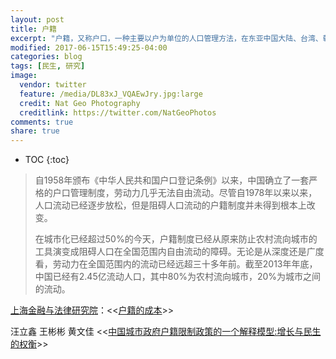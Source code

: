 ```yaml
---
layout: post
title: 户籍
excerpt: "户籍，又称户口，一种主要以户为单位的人口管理方法，在东亚中国大陆、台湾、朝鲜、日本、越南等漢字文化圈国家使用。"
modified: 2017-06-15T15:49:25-04:00
categories: blog
tags: [民生, 研究]
image:
  vendor: twitter
  feature: /media/DL83xJ_VQAEwJry.jpg:large
  credit: Nat Geo Photography
  creditlink: https://twitter.com/NatGeoPhotos
comments: true
share: true
---
```


* TOC
{:toc}

> 自1958年颁布《中华人民共和国户口登记条例》以来，中国确立了一套严格的户口管理制度，劳动力几乎无法自由流动。尽管自1978年以来以来，人口流动已经逐步放松，但是阻碍人口流动的户籍制度并未得到根本上改变。
>
> 在城市化已经超过50%的今天，户籍制度已经从原来防止农村流向城市的工具演变成阻碍人口在全国范围内自由流动的障碍。无论是从深度还是广度看，劳动力在全国范围内的流动已经远超三十多年前。截至2013年年底，中国已经有2.45亿流动人口，其中80%为农村流向城市，20%为城市之间的流动。

[上海金融与法律研究院](http://www.sifl.org.cn)：<<[户籍的成本](http://www.sifl.org.cn/show.asp?id=1460)>>

汪立鑫 王彬彬 黄文佳 <<[中国城市政府户籍限制政策的一个解释模型:增长与民生的权衡](http://paper.usc.cuhk.edu.hk/webmanager/wkfiles/8149_1_paper.pdf)>>
